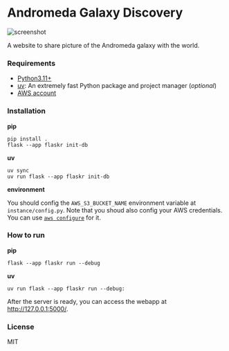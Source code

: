# Andromeda Galaxy Discovery

![screenshot](https://github.com/user-attachments/assets/a16b563e-f584-4230-b09c-a14a860fe4ed)

A website to share picture of the Andromeda galaxy with the world.

### Requirements

- [Python3.11+](https://www.python.org/)
- [uv](https://docs.astral.sh/uv/getting-started/installation/): An extremely fast Python package and project manager (*optional*)
- [AWS account](https://aws.amazon.com)

### Installation

**pip**

```
pip install .
flask --app flaskr init-db
```

**uv**

```
uv sync
uv run flask --app flaskr init-db
```

**environment**

You should config the `AWS_S3_BUCKET_NAME` environment variable at `instance/config.py`.
Note that you shoud also config your AWS credentials. You can use [`aws configure`](https://docs.aws.amazon.com/cli/latest/userguide/cli-configure-files.html) for it.

### How to run

**pip**

```
flask --app flaskr run --debug
```

**uv**

```
uv run flask --app flaskr run --debug:
```

After the server is ready, you can access the webapp at http://127.0.0.1:5000/.

### License

MIT
